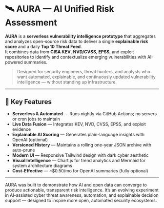 # 🛰️ AURA — AI Unified Risk Assessment

**AURA** is a **serverless vulnerability intelligence prototype** that aggregates and analyzes open-source risk data to deliver a single **explainable risk score** and a daily **Top 10 Threat Feed**.  
It combines data from **CISA KEV**, **NVD/CVSS**, **EPSS**, and exploit repositories to identify and contextualize emerging vulnerabilities with AI-powered summaries.

> Designed for security engineers, threat hunters, and analysts who want automated, explainable, and continuously updated vulnerability intelligence — without standing up infrastructure.

---

## 🔧 Key Features

- **Serverless & Automated** — Runs nightly via GitHub Actions; no servers or cron jobs to maintain  
- **Live Data Fusion** — Integrates KEV, NVD, CVSS, EPSS, and exploit evidence  
- **Explainable AI Scoring** — Generates plain-language insights with OpenAI (optional)  
- **Versioned History** — Maintains a rolling one-year JSON archive with auto-prune  
- **Modern UI** — Responsive Tailwind design with dark cyber aesthetic  
- **Visual Intelligence** — Chart.js for trend analytics and Mermaid for system architecture diagrams  
- **Cost-Effective** — ~$0.50/mo for OpenAI summaries (fully optional)

---

AURA was built to demonstrate how AI and open data can converge to produce actionable, transparent risk intelligence.
It’s an evolving experiment in AI-assisted cyber threat awareness, automation, and explainable decision support — designed to inspire more open, automated security ecosystems.